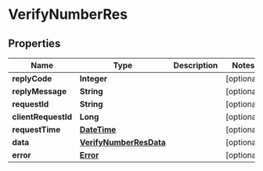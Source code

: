 
# VerifyNumberRes

## Properties
Name | Type | Description | Notes
------------ | ------------- | ------------- | -------------
**replyCode** | **Integer** |  |  [optional]
**replyMessage** | **String** |  |  [optional]
**requestId** | **String** |  |  [optional]
**clientRequestId** | **Long** |  |  [optional]
**requestTime** | [**DateTime**](DateTime.md) |  |  [optional]
**data** | [**VerifyNumberResData**](VerifyNumberResData.md) |  |  [optional]
**error** | [**Error**](Error.md) |  |  [optional]




